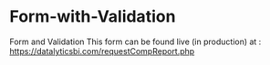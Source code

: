 # Form-with-Validation
Form and Validation
This form can be found live (in production) at :
https://datalyticsbi.com/requestCompReport.php
